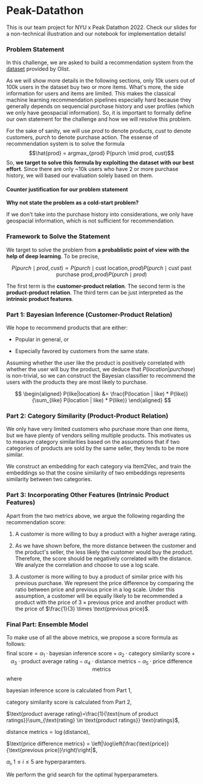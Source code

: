 # Peak-Datathon
This is our team project for NYU x Peak Datathon 2022. Check our slides for a non-technical illustration and our notebook for implementation details!


### Problem Statement
In this challenge, we are asked to build a recommendation system from the [dataset](https://www.kaggle.com/datasets/olistbr/brazilian-ecommerce) provided by Olist.

As we will show more details in the following sections, only 10k users out of 100k users in the dataset buy two or more items. What's more, the side information for users and items are limited. This makes the classical machine learning recommendation pipelines especially hard because they generally depends on sequencial purchase history and user profiles (which we only have geospacial information). So, it is important to formally define our own statement for the challenge and how we will resolve this problem.

For the sake of sanity, we will use $prod$ to denote products, $cust$ to denote customers, $purch$ to denote purchase action. The essense of recommendation system is to solve the formula $$\hat{prod} = argmax_{prod} P(purch \mid prod, cust)$$ So, **we target to solve this formula by exploiting the dataset with our best effort**. Since there are only ~10k users who have 2 or more purchase history, we will based our evaluation solely based on them.

#### Counter justification for our problem statement
**Why not state the problem as a cold-start problem?**

If we don't take into the purchase history into considerations, we only have geospacial information, which is not sufficient for recommendation.

### Framework to Solve the Statement
We target to solve the problem from **a probablistic point of view with the help of deep learning**. To be precise,

$$
P(purch \mid prod, cust) \propto P(purch \mid \text{cust location}, prod) P(purch \mid \text{cust past purchase prod}, prod) P(purch \mid prod)
$$

The first term is the **customer-product relation**. The second term is the **product-product relation**. The third term can be just interpreted as the **intrinsic product features**.


### Part 1: Bayesian Inference (Customer-Product Relation)
We hope to recommend products that are either:

- Popular in general, or

- Especially favored by customers from the same state.

Assuming whether the user like the product is positively correlated with whether the user will buy the product, we deduce that $P(location|purchase)$ is non-trivial, so we can construct the Bayesian classifier to recommend the users with the products they are most likely to purchase.

$$
\begin{aligned}
P(like|location) &= \frac{P(location | like) * P(like)} {\sum_{like} P(location | like) * P(like)}
\end{aligned}
$$

### Part 2: Category Similarity (Product-Product Relation)

We only have very limited customers who purchase more than one items, but we have plenty of vendors selling multiple products.
This motivates us to measure category similarities based on the assumptions that if two categories of products are sold by the same seller, they tends to be more similar.

We construct an embedding for each category via Item2Vec, and train the embeddings so that the cosine similarity of two embeddings represents similarity between two categories.


### Part 3: Incorporating Other Features (Intrinsic Product Features)
Apart from the two metrics above, we argue the following regarding the recommendation score:

1. A customer is more willing to buy a product with a higher average rating.

2. As we have shown before, the more distance between the customer and the product's seller, the less likely the customer would buy the product. Therefore, the score should be negatively correlated with the distance. We analyze the correlation and choose to use a log scale.

3. A customer is more willing to buy a product of similar price with his previous purchase. We represent the price difference by comparing the ratio between $\text{price}$ and $\text{previous price}$ in a log scale. Under this assumption, a customer will be equally likely to be recommended a product with the price of $3 \times \text{previous price}$ and another product with the price of $\frac{1}{3} \times \text{previous price}$.


### Final Part: Ensemble Model
To make use of all the above metrics, we propose a score formula as follows:
$$\text{final score} = \alpha_1 \cdot \text{bayesian inference score} + \alpha_2 \cdot \text{category similarity score} + \alpha_3 \cdot \text{product average rating} - \alpha_4 \cdot \text{distance metrics} - \alpha_5 \cdot \text{price difference metrics}$$
where

$\text{bayesian inference score}$ is calculated from Part 1,

$\text{category similarity score}$ is calculated from Part 2,

$\text{product average rating}=\frac{1}{\text{num of product ratings}}\sum_{\text{rating} \in \text{product ratings}} \text{ratings}$,

$\text{distance metrics} = \log(\text{distance})$,

$\text{price difference metrics} = \left|\log\left(\frac{\text{price}}{\text{previous price}}\right)\right|$,

$\alpha_i, 1 \leq i \leq 5$ are hyperparamters.

We perform the grid search for the optimal hyperparameters.
